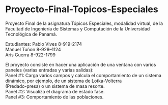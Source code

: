 # Proyecto-Final-Topicos-Especiales
 Proyecto Final de la asignatura Tópicos Especiales, modalidad virtual, de la Facultad de Ingeniería de Sistemas y Computación de la Universidad Tecnológica de Panamá.
 
 Estudiantes: 
Pablo Vives 8-919-2174  
Manuel Tuñon 8-928–1124  
Aris Guerra 8-922-1799  

El proyecto consiste en hacer	una	aplicación	de	una	ventana	con	varios paneles	(varias entradas y	varias salidas):  
Panel	#1:	Carga	varios	campos	y	calcula	el	comportamiento	de	un	 sistema	dinámico,	por	ejemplo,	de	un	sistema	de	Lotka-Volterra  	
(Predado-presa)	o	un	sistema	de	masa	resorte.  
Panel	#2:	Visualiza	el	diagrama	de	estado	fase.  
Panel	#3:	Comportamiento	de	las	poblaciones.  
